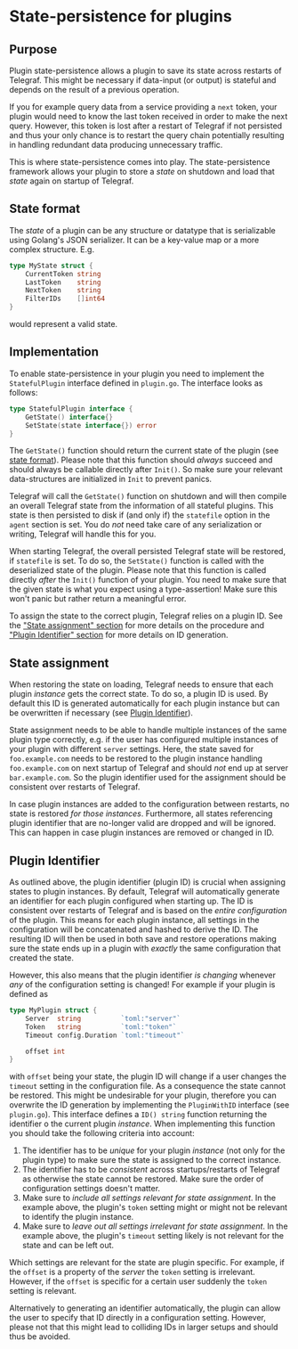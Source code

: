 # State-persistence for plugins

## Purpose

Plugin state-persistence allows a plugin to save its state across restarts of
Telegraf. This might be necessary if data-input (or output) is stateful and
depends on the result of a previous operation.

If you for example query data from a service providing a `next` token, your
plugin would need to know the last token received in order to make the next
query. However, this token is lost after a restart of Telegraf if not persisted
and thus your only chance is to restart the query chain potentially resulting
in handling redundant data producing unnecessary traffic.

This is where state-persistence comes into play. The state-persistence framework
allows your plugin to store a _state_ on shutdown and load that _state_ again
on startup of Telegraf.

## State format

The _state_ of a plugin can be any structure or datatype that is serializable
using Golang's JSON serializer. It can be a key-value map or a more complex
structure. E.g.

```go
type MyState struct {
    CurrentToken string
    LastToken    string
    NextToken    string
    FilterIDs    []int64
}
```

would represent a valid state.

## Implementation

To enable state-persistence in your plugin you need to implement the
`StatefulPlugin` interface defined in `plugin.go`. The interface looks as
follows:

```go
type StatefulPlugin interface {
    GetState() interface{}
    SetState(state interface{}) error
}
```

The `GetState()` function should return the current state of the plugin
(see [state format](#state-format)). Please note that this function should
_always_ succeed and should always be callable directly after `Init()`. So make
sure your relevant data-structures are initialized in `Init` to prevent panics.

Telegraf will call the `GetState()` function on shutdown and will then compile
an overall Telegraf state from the information of all stateful plugins. This
state is then persisted to disk if (and only if) the `statefile` option in the
`agent` section is set. You do _not_ need take care of any serialization or
writing, Telegraf will handle this for you.

When starting Telegraf, the overall persisted Telegraf state will be restored,
if `statefile` is set. To do so, the `SetState()` function is called with the
deserialized state of the plugin. Please note that this function is called
directly _after_ the `Init()` function of your plugin. You need to make sure
that the given state is what you expect using a type-assertion! Make sure this
won't panic but rather return a meaningful error.

To assign the state to the correct plugin, Telegraf relies on a plugin ID.
See the ["State assignment" section](#state-assignment) for more details on
the procedure and ["Plugin Identifier" section](#plugin-identifier) for more
details on ID generation.

## State assignment

When restoring the state on loading, Telegraf needs to ensure that each plugin
_instance_ gets the correct state. To do so, a plugin ID is used. By default
this ID is generated automatically for each plugin instance but can be
overwritten if necessary (see [Plugin Identifier](#plugin-identifier)).

State assignment needs to be able to handle multiple instances of the same
plugin type correctly, e.g. if the user has configured multiple instances of
your plugin with different `server` settings. Here, the state saved for
`foo.example.com` needs to be restored to the plugin instance handling
`foo.example.com` on next startup of Telegraf and should _not_ end up at server
`bar.example.com`. So the plugin identifier used for the assignment should be
consistent over restarts of Telegraf.

In case plugin instances are added to the configuration between restarts, no
state is restored _for those instances_. Furthermore, all states referencing
plugin identifier that are no-longer valid are dropped and will be ignored. This
can happen in case plugin instances are removed or changed in ID.

## Plugin Identifier

As outlined above, the plugin identifier (plugin ID) is crucial when assigning
states to plugin instances. By default, Telegraf will automatically generate an
identifier for each plugin configured when starting up. The ID is consistent
over restarts of Telegraf and is based on the _entire configuration_ of the
plugin. This means for each plugin instance, all settings in the configuration
will be concatenated and hashed to derive the ID. The resulting ID will then be
used in both save and restore operations making sure the state ends up in a
plugin with _exactly_ the same configuration that created the state.

However, this also means that the plugin identifier _is changing_ whenever _any_
of the configuration setting is changed! For example if your plugin is defined
as

```go
type MyPlugin struct {
    Server  string          `toml:"server"`
    Token   string          `toml:"token"`
    Timeout config.Duration `toml:"timeout"`

    offset int
}
```

with `offset` being your state, the plugin ID will change if a user changes the
`timeout` setting in the configuration file. As a consequence the state cannot
be restored. This might be undesirable for your plugin, therefore you can
overwrite the ID generation by implementing the `PluginWithID` interface (see
`plugin.go`). This interface defines a `ID() string` function returning the
identifier o the current plugin _instance_. When implementing this function you
should take the following criteria into account:

1. The identifier has to be _unique_ for your plugin _instance_ (not only for
   the plugin type) to make sure the state is assigned to the correct instance.
1. The identifier has to be _consistent_ across startups/restarts of Telegraf
   as otherwise the state cannot be restored. Make sure the order of
   configuration settings doesn't matter.
1. Make sure to _include all settings relevant for state assignment_. In
   the example above, the plugin's `token` setting might or might not be
   relevant to identify the plugin instance.
1. Make sure to _leave out all settings irrelevant for state assignment_. In
   the example above, the plugin's `timeout` setting likely is not relevant
   for the state and can be left out.

Which settings are relevant for the state are plugin specific. For example, if
the `offset` is a property of the _server_ the `token` setting is irrelevant.
However, if the `offset` is specific for a certain user suddenly the `token`
setting is relevant.

Alternatively to generating an identifier automatically, the plugin can allow
the user to specify that ID directly in a configuration setting. However, please
not that this might lead to colliding IDs in larger setups and should thus be
avoided.
